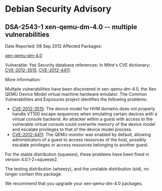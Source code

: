 
Debian Security Advisory
========================


DSA-2543-1 xen-qemu-dm-4.0 -- multiple vulnerabilities
------------------------------------------------------



Date Reported:
08 Sep 2012
Affected Packages:

[xen-qemu-dm-4.0](https://packages.debian.org/src:xen-qemu-dm-4.0)

Vulnerable:
Yes
Security database references:
In Mitre's CVE dictionary: [CVE-2012-3515](https://security-tracker.debian.org/tracker/CVE-2012-3515), [CVE-2012-4411](https://security-tracker.debian.org/tracker/CVE-2012-4411).  

More information:

Multiple vulnerabilities have been discovered in xen-qemu-dm-4.0, the Xen
QEMU Device Model virtual machine hardware emulator. The Common
Vulnerabilities and Exposures project identifies the following problems:


* [CVE-2012-3515](https://security-tracker.debian.org/tracker/CVE-2012-3515):
 The device model for HVM domains does not properly handle VT100
 escape sequences when emulating certain devices with a virtual
 console backend. An attacker within a guest with access to the
 vulnerable virtual console could overwrite memory of the device
 model and escalate privileges to that of the device model process.
* [CVE-2012-4411](https://security-tracker.debian.org/tracker/CVE-2012-4411):
 The QEMU monitor was enabled by default, allowing administrators of
 a guest to access resources of the host, possibly escalate privileges
 or access resources belonging to another guest.


For the stable distribution (squeeze), these problems have been fixed in
version 4.0.1-2+squeeze2.


The testing distribution (wheezy), and the unstable distribution (sid),
no longer contain this package.


We recommend that you upgrade your xen-qemu-dm-4.0 packages.





